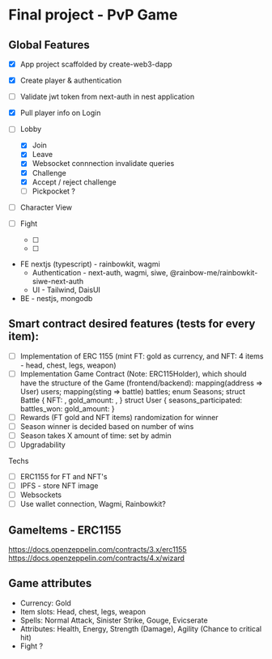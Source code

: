 # Final project - PvP Game

## Global Features

- [x] App project scaffolded by create-web3-dapp
- [x] Create player & authentication
- [ ] Validate jwt token from next-auth in nest application
- [x] Pull player info on Login
- [ ] Lobby
  - [x] Join
  - [x] Leave
  - [x] Websocket connnection invalidate queries
  - [x] Challenge
  - [x] Accept / reject challenge
  - [ ] Pickpocket ?
- [ ] Character View
- [ ] Fight

  - [ ]
  - [ ]

- FE nextjs (typescript) - rainbowkit, wagmi
  - Authentication - next-auth, wagmi, siwe, @rainbow-me/rainbowkit-siwe-next-auth
  - UI - Tailwind, DaisUI
- BE - nestjs, mongodb

## Smart contract desired features (tests for every item):

- [ ] Implementation of ERC 1155 (mint FT: gold as currency, and NFT: 4 items - head, chest, legs, weapon)
- [ ] Implementation Game Contract (Note: ERC115Holder), which should have the structure of the Game (frontend/backend):
      mapping(address => User) users;
      mapping(sting => battle) battles;
      enum Seasons;
      struct Battle {
      NFT: ,
      gold_amount: ,
      }
      struct User {
      seasons_participated:
      battles_won:
      gold_amount:
      }
- [ ] Rewards (FT gold and NFT items) randomization for winner
- [ ] Season winner is decided based on number of wins
- [ ] Season takes X amount of time: set by admin
- [ ] Upgradability

Techs

- [ ] ERC1155 for FT and NFT's
- [ ] IPFS - store NFT image
- [ ] Websockets
- [ ] Use wallet connection, Wagmi, Rainbowkit?

## GameItems - ERC1155

https://docs.openzeppelin.com/contracts/3.x/erc1155
https://docs.openzeppelin.com/contracts/4.x/wizard

## Game attributes

- Currency: Gold
- Item slots: Head, chest, legs, weapon
- Spells: Normal Attack, Sinister Strike, Gouge, Evicserate
- Attributes: Health, Energy, Strength (Damage), Agility (Chance to critical hit)
- Fight ?
